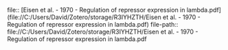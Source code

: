 file:: [Eisen et al. - 1970 - Regulation of repressor expression in lambda.pdf](file://C:/Users/David/Zotero/storage/R3IYHZTH/Eisen et al. - 1970 - Regulation of repressor expression in lambda.pdf)
file-path:: file://C:/Users/David/Zotero/storage/R3IYHZTH/Eisen et al. - 1970 - Regulation of repressor expression in lambda.pdf
